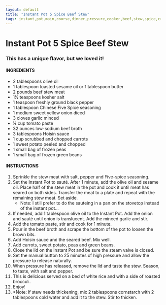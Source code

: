 ```yaml
---
layout: default
title: "Instant Pot 5 Spice Beef Stew"
tags: instant,pot,main,course,dinner,pressure,cooker,beef,stew,spice,craig,willett
---
```

# Instant Pot 5 Spice Beef Stew

### This has a unique flavor, but we loved it!

#### INGREDIENTS
- 2 tablespoons olive oil
- 1 tablespoon toasted sesame oil or 1 tablespoon butter
- 2 pounds beef stew meat
- 1½ teaspoons kosher salt
- 1 teaspoon freshly ground black pepper
- 1 tablespoon Chinese Five Spice seasoning
- 1 medium sweet yellow onion diced
- 3 cloves garlic minced
- ¼ cup tomato paste
- 32 ounces low-sodium beef broth
- 3 tablespoons Hoisin sauce
- 1 cup scrubbed and chopped carrots
- 1 sweet potato peeled and chopped
- 1 small bag of frozen peas
- 1 small bag of frozen green beans

#### INSTRUCTIONS
1. Sprinkle the stew meat with salt, pepper and Five-spice seasoning.
2. Set the Instant Pot to sauté. After 1 minute, add the olive oil and sesame oil. Place half of the stew meat in the pot and cook it until meat has seared on both sides. Transfer the meat to a plate and repeat with the remaining stew meat. Set aside.
    - Note:  I still prefer to do the sauteing in a pan on the stovetop instead of the instant pot...
3. If needed, add 1 tablespoon olive oil to the Instant Pot. Add the onion and sauté until onion is translucent. Add the minced garlic and stir.
4. Add the tomato paste, stir and cook for 1 minute.
5. Pour in the beef broth and scrape the bottom of the pot to loosen the brown bits.
6. Add Hoisin sauce and the seared beef. Mix well.
7. Add carrots, sweet potato, peas and green beans.
8. Close the lid on the Instant Pot and be sure the steam valve is closed.
9. Set the manual button to 25 minutes of high pressure and allow the pressure to release naturally.
10. When pressure has released, remove the lid and taste the stew. Season, to taste, with salt and pepper.
11. This is delicious served on a bed of white rice and with a side of roasted broccoli.
12. Enjoy!
13. *Note: If stew needs thickening, mix 2 tablespoons cornstarch with 2 tablespoons cold water and add it to the stew. Stir to thicken.
